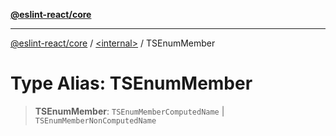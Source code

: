 [**@eslint-react/core**](../../README.md)

***

[@eslint-react/core](../../README.md) / [\<internal\>](../README.md) / TSEnumMember

# Type Alias: TSEnumMember

> **TSEnumMember**: `TSEnumMemberComputedName` \| `TSEnumMemberNonComputedName`
